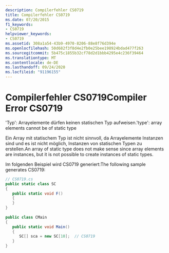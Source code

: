 ```yaml
---
description: Compilerfehler CS0719
title: Compilerfehler CS0719
ms.date: 07/20/2015
f1_keywords:
- CS0719
helpviewer_keywords:
- CS0719
ms.assetid: 308a1a54-43b9-4970-8206-88e8f76d394e
ms.openlocfilehash: 50d682f3f8d4e2fb0e25bee198924bdad477f263
ms.sourcegitcommit: 5b475c1855b32cf78d2d1bbb4295e4c236f39464
ms.translationtype: MT
ms.contentlocale: de-DE
ms.lasthandoff: 09/24/2020
ms.locfileid: "91196155"
---
```

# <a name="compiler-error-cs0719"></a><span data-ttu-id="0b370-103">Compilerfehler CS0719</span><span class="sxs-lookup"><span data-stu-id="0b370-103">Compiler Error CS0719</span></span>

<span data-ttu-id="0b370-104">'Typ': Arrayelemente dürfen keinen statischen Typ aufweisen.</span><span class="sxs-lookup"><span data-stu-id="0b370-104">'type': array elements cannot be of static type</span></span>  
  
 <span data-ttu-id="0b370-105">Ein Array mit statischem Typ ist nicht sinnvoll, da Arrayelemente Instanzen sind und es ist nicht möglich, Instanzen von statischen Typen zu erstellen.</span><span class="sxs-lookup"><span data-stu-id="0b370-105">An array of static type does not make sense since array elements are instances, but it is not possible to create instances of static types.</span></span>  
  
 <span data-ttu-id="0b370-106">Im folgenden Beispiel wird CS0719 generiert:</span><span class="sxs-lookup"><span data-stu-id="0b370-106">The following sample generates CS0719:</span></span>  
  
```csharp  
// CS0719.cs  
public static class SC  
{  
   public static void F()  
   {  
   }  
}  
  
public class CMain  
{  
   public static void Main()  
   {  
      SC[] sca = new SC[10];  // CS0719  
   }  
}  
```
